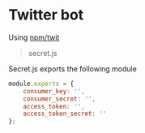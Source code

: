 # Twitter bot
Using [npm/twit](https://www.npmjs.com/package/twit)

> secret.js

Secret.js exports the following module
```js
module.exports = {
    consumer_key: '',
    consumer_secret: '',
    access_token: '',
    access_token_secret: ''
};
```
